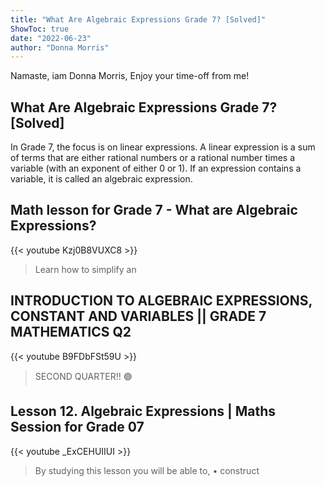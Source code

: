 ```yaml
---
title: "What Are Algebraic Expressions Grade 7? [Solved]"
ShowToc: true 
date: "2022-06-23"
author: "Donna Morris" 
---
```


Namaste, iam Donna Morris, Enjoy your time-off from me!
## What Are Algebraic Expressions Grade 7? [Solved]
In Grade 7, the focus is on linear expressions. A linear expression is a sum of terms that are either rational numbers or a rational number times a variable (with an exponent of either 0 or 1). If an expression contains a variable, it is called an algebraic expression.

## Math lesson for Grade 7 - What are Algebraic Expressions?
{{< youtube Kzj0B8VUXC8 >}}
>Learn how to simplify an 

## INTRODUCTION TO ALGEBRAIC EXPRESSIONS, CONSTANT AND VARIABLES || GRADE 7 MATHEMATICS Q2
{{< youtube B9FDbFSt59U >}}
>SECOND QUARTER‼️ 🟢 

## Lesson 12. Algebraic Expressions | Maths Session for Grade 07
{{< youtube _ExCEHUIIUI >}}
>By studying this lesson you will be able to, • construct 

